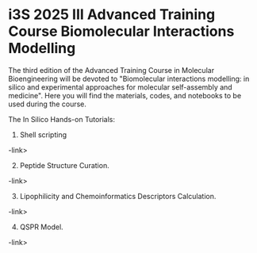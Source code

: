 # i3S 2025 III Advanced Training Course Biomolecular Interactions Modelling

The third edition of the Advanced Training Course in Molecular Bioengineering will be devoted to "Biomolecular interactions modelling: in silico and experimental approaches for molecular self-assembly and medicine". 
Here you will find the materials, codes, and notebooks to be used during the course.

The In Silico Hands-on Tutorials:

1. Shell scripting

  -link>

2. Peptide Structure Curation.

  -link>

3. Lipophilicity and Chemoinformatics Descriptors Calculation.

  -link>
   
4. QSPR Model.

  -link>
